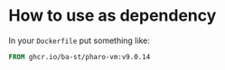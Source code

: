 # How to use as dependency

In your `Dockerfile` put something like:

```dockerfile
FROM ghcr.io/ba-st/pharo-vm:v9.0.14
```
